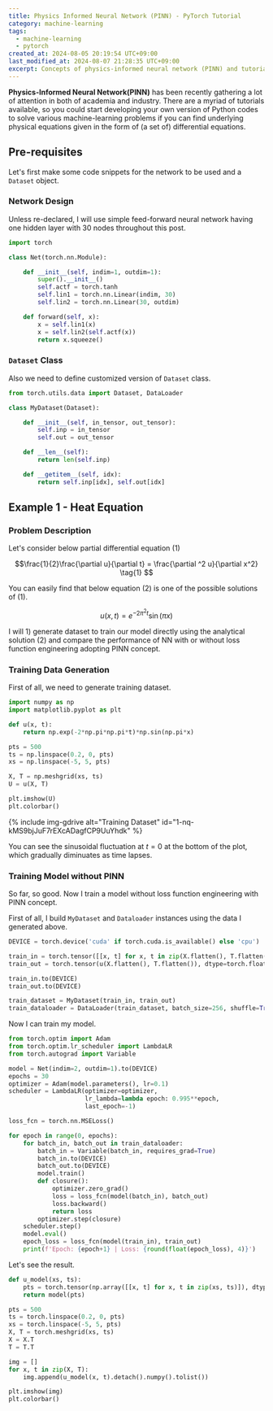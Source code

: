 ```yaml
---
title: Physics Informed Neural Network (PINN) - PyTorch Tutorial
category: machine-learning
tags:
  - machine-learning
  - pytorch
created_at: 2024-08-05 20:19:54 UTC+09:00
last_modified_at: 2024-08-07 21:28:35 UTC+09:00
excerpt: Concepts of physics-informed neural network (PINN) and tutorial codes written and explained in python
---
```


**Physics-Informed Neural Network(PINN)** has been recently gathering a lot of attention in both of academia and industry.  There are a myriad of tutorials available, so you could start developing your own version of Python codes to solve various machine-learning problems if you can find underlying physical equations given in the form of (a set of) differential equations.

## Pre-requisites

Let's first make some code snippets for the network to be used and a `Dataset` object.

### Network Design

Unless re-declared, I will use simple feed-forward neural network having one hidden layer with 30 nodes throughout this post.

```python
import torch

class Net(torch.nn.Module):

    def __init__(self, indim=1, outdim=1):
        super().__init__()
        self.actf = torch.tanh
        self.lin1 = torch.nn.Linear(indim, 30)
        self.lin2 = torch.nn.Linear(30, outdim)

    def forward(self, x):
        x = self.lin1(x)
        x = self.lin2(self.actf(x))
        return x.squeeze()
```

### `Dataset` Class

Also we need to define customized version of `Dataset` class.

```python
from torch.utils.data import Dataset, DataLoader

class MyDataset(Dataset):

    def __init__(self, in_tensor, out_tensor):
        self.inp = in_tensor
        self.out = out_tensor

    def __len__(self):
        return len(self.inp)

    def __getitem__(self, idx):
        return self.inp[idx], self.out[idx]
```

## Example 1 - Heat Equation

### Problem Description

Let's consider below partial differential equation (1)

$$\frac{1}{2}\frac{\partial u}{\partial t} = \frac{\partial ^2 u}{\partial x^2} \tag{1} $$

You can easily find that below equation (2) is one of the possible solutions of (1).

$$ u(x,t) = e^{-2\pi^2 t}\sin(\pi x) \tag{2} $$

I will 1) generate dataset to train our model directly using the analytical solution (2) and compare the performance of NN with or without loss function engineering adopting PINN concept.

### Training Data Generation

First of all, we need to generate training dataset.

```python
import numpy as np
import matplotlib.pyplot as plt

def u(x, t):
    return np.exp(-2*np.pi*np.pi*t)*np.sin(np.pi*x)

pts = 500
ts = np.linspace(0.2, 0, pts)
xs = np.linspace(-5, 5, pts)

X, T = np.meshgrid(xs, ts)
U = u(X, T)

plt.imshow(U)
plt.colorbar()
```

{% include img-gdrive alt="Training Dataset" id="1-nq-kMS9bjJuF7rEXcADagfCP9UuYhdk" %}

You can see the sinusoidal fluctuation at $t=0$ at the bottom of the plot, which gradually diminuates as time lapses.

### Training Model without PINN

So far, so good.  Now I train a model without loss function engineering with PINN concept.

First of all, I build `MyDataset` and `Dataloader` instances using the data I generated above.

```python
DEVICE = torch.device('cuda' if torch.cuda.is_available() else 'cpu')

train_in = torch.tensor([[x, t] for x, t in zip(X.flatten(), T.flatten())], dtype=torch.float32, requires_grad=True)
train_out = torch.tensor(u(X.flatten(), T.flatten()), dtype=torch.float32)

train_in.to(DEVICE)
train_out.to(DEVICE)

train_dataset = MyDataset(train_in, train_out)
train_dataloader = DataLoader(train_dataset, batch_size=256, shuffle=True)
```

Now I can train my model.

```python
from torch.optim import Adam
from torch.optim.lr_scheduler import LambdaLR
from torch.autograd import Variable

model = Net(indim=2, outdim=1).to(DEVICE)
epochs = 30
optimizer = Adam(model.parameters(), lr=0.1)
scheduler = LambdaLR(optimizer=optimizer,
                     lr_lambda=lambda epoch: 0.995**epoch,
                     last_epoch=-1)

loss_fcn = torch.nn.MSELoss()

for epoch in range(0, epochs):
    for batch_in, batch_out in train_dataloader:
        batch_in = Variable(batch_in, requires_grad=True)
        batch_in.to(DEVICE)
        batch_out.to(DEVICE)
        model.train()
        def closure():
            optimizer.zero_grad()
            loss = loss_fcn(model(batch_in), batch_out)
            loss.backward()
            return loss
        optimizer.step(closure)
    scheduler.step()
    model.eval()
    epoch_loss = loss_fcn(model(train_in), train_out)
    print(f'Epoch: {epoch+1} | Loss: {round(float(epoch_loss), 4)}')
```

Let's see the result.

```python
def u_model(xs, ts):
    pts = torch.tensor(np.array([[x, t] for x, t in zip(xs, ts)]), dtype=torch.float32)
    return model(pts)

pts = 500
ts = torch.linspace(0.2, 0, pts)
xs = torch.linspace(-5, 5, pts)
X, T = torch.meshgrid(xs, ts)
X = X.T
T = T.T

img = []
for x, t in zip(X, T):
    img.append(u_model(x, t).detach().numpy().tolist())

plt.imshow(img)
plt.colorbar()
```

### 